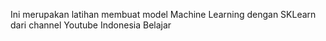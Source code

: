 Ini merupakan latihan membuat model Machine Learning dengan SKLearn dari channel Youtube Indonesia Belajar
